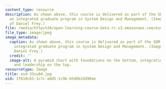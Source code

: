 ```yaml
---
content_type: resource
description: As shown above, this course is delivered as part of the SDM program,
  an integrated graduate program in System Design and Management. (Image courtesy
  of Daniel Frey.)
file: /media/https%3A/open-learning-course-data-rc.s3.amazonaws.com/esd-33-systems-engineering-summer-2004/1f610c611c7ca0d51c9bb5d6b2dd90ae_esd-33su04.jpg
file_type: image/jpeg
image_metadata:
  caption: As shown above, this course is delivered as part of the SDM program, an
    integrated graduate program in System Design and Management. (Image courtesy of
    Daniel Frey.)
  credit: ''
  image-alt: A pyramid chart with foundations on the bottom, integration in the middle,
    and leadership on the top.
resourcetype: Image
title: esd-33su04.jpg
uid: 1f610c61-1c7c-a0d5-1c9b-b5d6b2dd90ae
---
```

